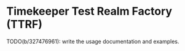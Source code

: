 # Timekeeper Test Realm Factory (TTRF)

TODO(b/327476961): write the usage documentation and examples.
